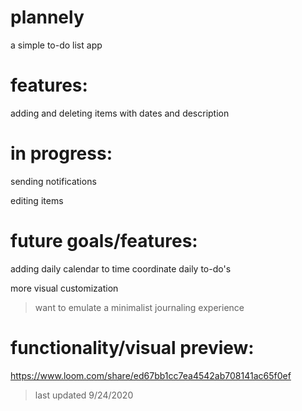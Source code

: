 # plannely

a simple to-do list app

# features: 

adding and deleting items with dates and description 

# in progress:

sending notifications

editing items

# future goals/features:

adding daily calendar to time coordinate daily to-do's

more visual customization

> want to emulate a minimalist journaling experience

# functionality/visual preview: 

https://www.loom.com/share/ed67bb1cc7ea4542ab708141ac65f0ef

> last updated 9/24/2020
